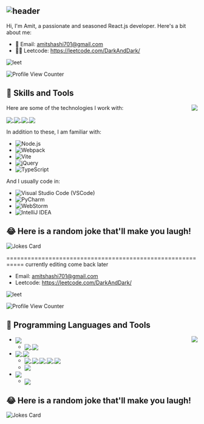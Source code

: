 ## ![header](https://capsule-render.vercel.app/api?type=Waving&color=timeGradient&height=200&animation=fadeIn&section=header&text=Amit-Ranjan-Shashi&fontSize=60)
Hi, I'm Amit, a passionate and seasoned React.js developer. Here's a bit about me:

- 📩 Email: amitshashi701@gmail.com
- 👨‍💻 Leetcode: https://leetcode.com/DarkAndDark/

![leet](https://user-images.githubusercontent.com/73923245/232561950-c41b7cf0-c1c0-4ce4-9228-7bde81b19434.JPG)

![Profile View Counter](https://komarev.com/ghpvc/?username=AmitShashi)

## 🚀 Skills and Tools

<picture>
  <source media="(prefers-color-scheme: dark)" srcset="https://github-stats-vercel-inky.vercel.app/api/top-langs/?username=AmitShashi&layout=compact&theme=radical&langs_count=10&hide=Jupyter%20Notebook">
  <source media="(prefers-color-scheme: light)" srcset="https://github-stats-vercel-inky.vercel.app/api/top-langs/?username=AmitShashi&layout=compact&theme=default&langs_count=10&hide=Jupyter%20Notebook">
  <img align="right" src="https://github-stats-vercel-inky.vercel.app/api/top-langs/?username=AmitShashi&layout=compact&theme=radical&langs_count=10&hide=Jupyter%20Notebook">
</picture>

Here are some of the technologies I work with:

<a href="https://reactjs.org/" rel="nofollow">
    <img align="center" src="https://img.shields.io/badge/React-20232A?style=for-the-badge&logo=react&logoColor=61DAFB" style="max-width:100%;">
</a> 

<a href="https://developer.mozilla.org/en-US/docs/Web/JavaScript" rel="nofollow">
    <img align="center" src="https://img.shields.io/badge/JavaScript-F7DF1E?style=for-the-badge&logo=javascript&logoColor=black" style="max-width:100%;">
</a> 

<a href="https://www.python.org/" rel="nofollow">
    <img align="center" src="https://img.shields.io/badge/Python-3776AB?style=for-the-badge&logo=python&logoColor=white" style="max-width:100%;">
</a>

<a href="https://www.java.com/" rel="nofollow">
    <img align="center" src="https://img.shields.io/badge/Java-ED8B00?style=for-the-badge&logo=java&logoColor=white" style="max-width:100%;">
</a> 

In addition to these, I am familiar with:
- ![Node.js](https://img.shields.io/badge/Node.js-339933?style=for-the-badge&logo=nodedotjs&logoColor=white)
- ![Webpack](https://img.shields.io/badge/Webpack-8DD6F9?style=for-the-badge&logo=webpack&logoColor=black)
- ![Vite](https://img.shields.io/badge/Vite-646CFF?style=for-the-badge&logo=vite&logoColor=white)
- ![jQuery](https://img.shields.io/badge/jQuery-0769AD?style=for-the-badge&logo=jquery&logoColor=white)
- ![TypeScript](https://img.shields.io/badge/TypeScript-3178C6?style=for-the-badge&logo=typescript&logoColor=white)

And I usually code in:
- ![Visual Studio Code (VSCode)](https://img.shields.io/badge/VSCode-007ACC?style=for-the-badge&logo=visualstudiocode&logoColor=white)
- ![PyCharm](https://img.shields.io/badge/PyCharm-00A2A2?style=for-the-badge&logo=pycharm&logoColor=white)
- ![WebStorm](https://img.shields.io/badge/WebStorm-00A2A2?style=for-the-badge&logo=webstorm&logoColor=white)
- ![IntelliJ IDEA](https://img.shields.io/badge/IntelliJIDEA-8C201E?style=for-the-badge&logo=intellijidea&logoColor=white)

## 😂 Here is a random joke that'll make you laugh!

![Jokes Card](https://readme-jokes.vercel.app/api)

















===========================================================
currently editing come back later
- Email: amitshashi701@gmail.com
- Leetcode: https://leetcode.com/DarkAndDark/


![leet](https://user-images.githubusercontent.com/73923245/232561950-c41b7cf0-c1c0-4ce4-9228-7bde81b19434.JPG)


![ Profile View Counter](https://komarev.com/ghpvc/?username=AmitShashi)

## 💾 Programming Languages and Tools

<picture>
  <source media="(prefers-color-scheme: dark)" srcset="https://github-stats-vercel-inky.vercel.app/api/top-langs/?username=AmitShashi&layout=compact&theme=radical&langs_count=10&hide=Jupyter%20Notebook">
  <source media="(prefers-color-scheme: light)" srcset="https://github-stats-vercel-inky.vercel.app/api/top-langs/?username=AmitShashi&layout=compact&theme=default&langs_count=10&hide=Jupyter%20Notebook">
  <img align="right" src="https://github-stats-vercel-inky.vercel.app/api/top-langs/?username=AmitShashi&layout=compact&theme=radical&langs_count=10&hide=Jupyter%20Notebook">
</picture>

<ul>
    <li>
        <a href="https://www.python.org/" rel="nofollow">
            <img align="center" src="https://img.shields.io/badge/Python-3776AB?logo=Python&style=flat-square&logoColor=white" style="max-width:100%;">
        </a>
        <ul>
            <li>
                <a href="https://www.jetbrains.com/pycharm/" rel="nofollow">
                    <img align="center" src="https://img.shields.io/badge/PyCharm-006600?logo=PyCharm&style=flat-square&logoColor=white" style="max-width:100%;">
                </a> 
                <a href="https://pypi.org/" rel="nofollow">
                    <img align="center" src="https://img.shields.io/badge/PyPI-3775A9?logo=PyPI&style=flat-square&logoColor=white" style="max-width:100%;">
                </a>
            </li>
        </ul>
    </li>
    <li>
        <a href="https://developer.mozilla.org/en-US/docs/Web/JavaScript" rel="nofollow">
            <img align="center" src="https://img.shields.io/badge/JavaScript-F7DF1E?logo=JavaScript&style=flat-square&logoColor=black" style="max-width:100%;">
        </a> 
        <a href="https://www.typescriptlang.org/" rel="nofollow">
            <img align="center" src="https://img.shields.io/badge/TypeScript-3178C6?logo=TypeScript&style=flat-square&logoColor=white" style="max-width:100%;">
        </a> 
        <ul>
            <li>
                <a href="https://www.jetbrains.com/webstorm/" rel="nofollow">
                    <img align="center" src="https://img.shields.io/badge/WebStorm-00A2A2?logo=WebStorm&style=flat-square&logoColor=white" style="max-width:100%;">
                </a> 
                <a href="https://nodejs.org/" rel="nofollow">
                    <img align="center" src="https://img.shields.io/badge/Node.js-339933?logo=Nodedotjs&style=flat-square&logoColor=white" style="max-width:100%;">
                </a> 
                <a href="https://www.npmjs.com/" rel="nofollow">
                    <img align="center" src="https://img.shields.io/badge/npm-CB3837?logo=npm&style=flat-square&logoColor=white" style="max-width:100%;">
                </a> 
                <a href="https://webpack.js.org/" rel="nofollow">
                    <img align="center" src="https://img.shields.io/badge/Webpack-8DD6F9?logo=Webpack&style=flat-square&logoColor=black" style="max-width:100%;">
                </a> 
                <a href="https://vitejs.dev/" rel="nofollow">
                    <img align="center" src="https://img.shields.io/badge/Vite-646CFF?logo=vite&style=flat-square&logoColor=white" style="max-width:100%;">
                </a>
            </li>
            <li>
                <a href="https://jquery.com/" rel="nofollow">
                    <img align="center" src="https://img.shields.io/badge/jQuery-0769AD?logo=jQuery&style=flat-square&logoColor=white" style="max-width:100%;">
                </a> 
            </li>
        </ul>
    </li>
    <li>
        <a href="https://www.java.com/" rel="nofollow">
            <img align="center" src="https://img.shields.io/badge/Java-007396?logo=OpenJDK&style=flat-square&logoColor=white" style="max-width:100%;">
        </a> 
        <ul>
            <li>
                <a href="https://www.jetbrains.com/idea/" rel="nofollow">
                    <img align="center" src="https://img.shields.io/badge/IDEA-8C201E?logo=IntelliJ%20IDEA&style=flat-square" style="max-width:100%;">
                </a> 
            </li>
        </ul>
    </li>
</ul>

## 😂 Here is a random joke that'll make you laugh!
![Jokes Card](https://readme-jokes.vercel.app/api)
